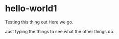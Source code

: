 # hello-world1
Testing this thing out
Here we go. 

Just typing the things to see what the other things do. 
